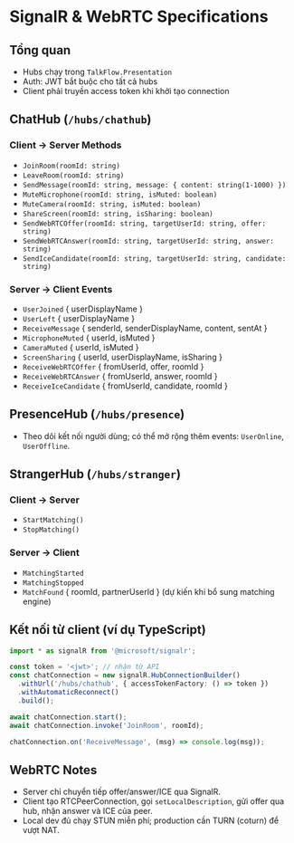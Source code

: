 # SignalR & WebRTC Specifications

## Tổng quan
- Hubs chạy trong `TalkFlow.Presentation`
- Auth: JWT bắt buộc cho tất cả hubs
- Client phải truyền access token khi khởi tạo connection

## ChatHub (`/hubs/chathub`)

### Client → Server Methods
- `JoinRoom(roomId: string)`
- `LeaveRoom(roomId: string)`
- `SendMessage(roomId: string, message: { content: string(1-1000) })`
- `MuteMicrophone(roomId: string, isMuted: boolean)`
- `MuteCamera(roomId: string, isMuted: boolean)`
- `ShareScreen(roomId: string, isSharing: boolean)`
- `SendWebRTCOffer(roomId: string, targetUserId: string, offer: string)`
- `SendWebRTCAnswer(roomId: string, targetUserId: string, answer: string)`
- `SendIceCandidate(roomId: string, targetUserId: string, candidate: string)`

### Server → Client Events
- `UserJoined` { userDisplayName }
- `UserLeft` { userDisplayName }
- `ReceiveMessage` { senderId, senderDisplayName, content, sentAt }
- `MicrophoneMuted` { userId, isMuted }
- `CameraMuted` { userId, isMuted }
- `ScreenSharing` { userId, userDisplayName, isSharing }
- `ReceiveWebRTCOffer` { fromUserId, offer, roomId }
- `ReceiveWebRTCAnswer` { fromUserId, answer, roomId }
- `ReceiveIceCandidate` { fromUserId, candidate, roomId }

## PresenceHub (`/hubs/presence`)
- Theo dõi kết nối người dùng; có thể mở rộng thêm events: `UserOnline`, `UserOffline`.

## StrangerHub (`/hubs/stranger`)

### Client → Server
- `StartMatching()`
- `StopMatching()`

### Server → Client
- `MatchingStarted`
- `MatchingStopped`
- `MatchFound` { roomId, partnerUserId } (dự kiến khi bổ sung matching engine)

## Kết nối từ client (ví dụ TypeScript)
```ts
import * as signalR from '@microsoft/signalr';

const token = '<jwt>'; // nhận từ API
const chatConnection = new signalR.HubConnectionBuilder()
  .withUrl('/hubs/chathub', { accessTokenFactory: () => token })
  .withAutomaticReconnect()
  .build();

await chatConnection.start();
await chatConnection.invoke('JoinRoom', roomId);

chatConnection.on('ReceiveMessage', (msg) => console.log(msg));
```

## WebRTC Notes
- Server chỉ chuyển tiếp offer/answer/ICE qua SignalR.
- Client tạo RTCPeerConnection, gọi `setLocalDescription`, gửi offer qua hub, nhận answer và ICE của peer.
- Local dev đủ chạy STUN miễn phí; production cần TURN (coturn) để vượt NAT.
